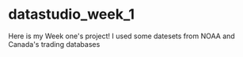 # datastudio_week_1

Here is my Week one's project!
I used some datesets from NOAA and Canada's trading databases
